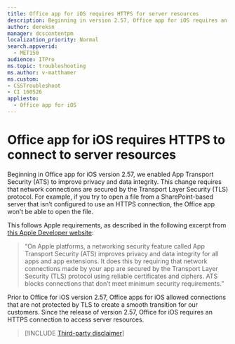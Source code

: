 ```yaml
---
title: Office app for iOS requires HTTPS for server resources
description: Beginning in version 2.57, Office app for iOS requires an HTTPS connection to server resources.
author: dereksn
manager: dcscontentpm
localization_priority: Normal
search.appverid: 
  - MET150
audience: ITPro
ms.topic: troubleshooting
ms.author: v-matthamer
ms.custom: 
- CSSTroubleshoot
- CI 160526
appliesto: 
  - Office app for iOS
---
```


# Office app for iOS requires HTTPS to connect to server resources

Beginning in Office app for iOS version 2.57, we enabled App Transport Security (ATS) to improve privacy and data integrity. This change requires that network connections are secured by the Transport Layer Security (TLS) protocol. For example, if you try to open a file from a SharePoint-based server that isn’t configured to use an HTTPS connection, the Office app won’t be able to open the file.

This follows Apple requirements, as described in the following excerpt from [this Apple Developer website](https://developer.apple.com/documentation/security/preventing_insecure_network_connections):

> “On Apple platforms, a networking security feature called App Transport Security (ATS) improves privacy and data integrity for all apps and app extensions. It does this by requiring that network connections made by your app are secured by the Transport Layer Security (TLS) protocol using reliable certificates and ciphers. ATS blocks connections that don’t meet minimum security requirements.”

Prior to Office for iOS version 2.57, Office apps for iOS allowed connections that are not protected by TLS to create a smooth transition for our customers. Since the release of version 2.57, Office for iOS requires an HTTPS connection to access server resources.

> [!INCLUDE [Third-party disclaimer](../../../includes/third-party-contact-disclaimer.md)]
